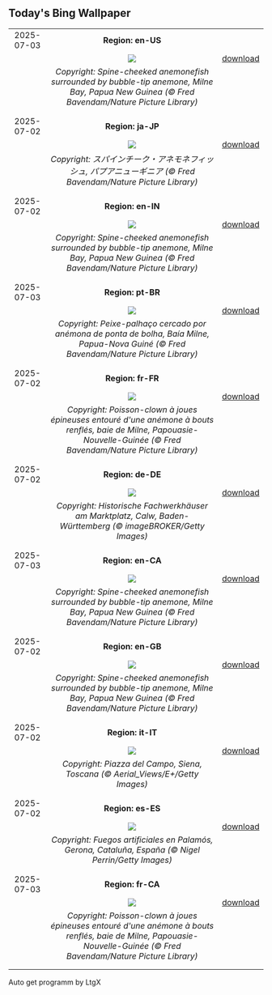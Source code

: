 ## Today's Bing Wallpaper
|      |      |      |
| :----: | :----: | :----: |
|2025-07-03|**Region: en-US**||
||![](https://www.bing.com/th?id=OHR.MaroonClownfish_EN-US0391262783_UHD.jpg&pid=hp&w=1152&h=648&rs=1&c=4)| [download](https://www.bing.com/th?id=OHR.MaroonClownfish_EN-US0391262783_UHD.jpg)|
||*Copyright: Spine-cheeked anemonefish surrounded by bubble-tip anemone, Milne Bay, Papua New Guinea (© Fred Bavendam/Nature Picture Library)*
||
|||
|2025-07-02|**Region: ja-JP**||
||![](https://www.bing.com/th?id=OHR.MaroonClownfish_JA-JP7352602108_UHD.jpg&pid=hp&w=1152&h=648&rs=1&c=4)| [download](https://www.bing.com/th?id=OHR.MaroonClownfish_JA-JP7352602108_UHD.jpg)|
||*Copyright: スパインチーク・アネモネフィッシュ, パプアニューギニア (© Fred Bavendam/Nature Picture Library)*
||
|||
|2025-07-02|**Region: en-IN**||
||![](https://www.bing.com/th?id=OHR.MaroonClownfish_EN-IN6113544568_UHD.jpg&pid=hp&w=1152&h=648&rs=1&c=4)| [download](https://www.bing.com/th?id=OHR.MaroonClownfish_EN-IN6113544568_UHD.jpg)|
||*Copyright: Spine-cheeked anemonefish surrounded by bubble-tip anemone, Milne Bay, Papua New Guinea (© Fred Bavendam/Nature Picture Library)*
||
|||
|2025-07-03|**Region: pt-BR**||
||![](https://www.bing.com/th?id=OHR.MaroonClownfish_PT-BR9242833832_UHD.jpg&pid=hp&w=1152&h=648&rs=1&c=4)| [download](https://www.bing.com/th?id=OHR.MaroonClownfish_PT-BR9242833832_UHD.jpg)|
||*Copyright: Peixe-palhaço cercado por anémona de ponta de bolha, Baía Milne, Papua-Nova Guiné (© Fred Bavendam/Nature Picture Library)*
||
|||
|2025-07-02|**Region: fr-FR**||
||![](https://www.bing.com/th?id=OHR.MaroonClownfish_FR-FR8871091841_UHD.jpg&pid=hp&w=1152&h=648&rs=1&c=4)| [download](https://www.bing.com/th?id=OHR.MaroonClownfish_FR-FR8871091841_UHD.jpg)|
||*Copyright: Poisson-clown à joues épineuses entouré d'une anémone à bouts renflés, baie de Milne, Papouasie-Nouvelle-Guinée (© Fred Bavendam/Nature Picture Library)*
||
|||
|2025-07-02|**Region: de-DE**||
||![](https://www.bing.com/th?id=OHR.CalwMarketsquare_DE-DE9027821635_UHD.jpg&pid=hp&w=1152&h=648&rs=1&c=4)| [download](https://www.bing.com/th?id=OHR.CalwMarketsquare_DE-DE9027821635_UHD.jpg)|
||*Copyright: Historische Fachwerkhäuser am Marktplatz, Calw, Baden-Württemberg (© imageBROKER/Getty Images)*
||
|||
|2025-07-03|**Region: en-CA**||
||![](https://www.bing.com/th?id=OHR.MaroonClownfish_EN-CA2519665800_UHD.jpg&pid=hp&w=1152&h=648&rs=1&c=4)| [download](https://www.bing.com/th?id=OHR.MaroonClownfish_EN-CA2519665800_UHD.jpg)|
||*Copyright: Spine-cheeked anemonefish surrounded by bubble-tip anemone, Milne Bay, Papua New Guinea (© Fred Bavendam/Nature Picture Library)*
||
|||
|2025-07-02|**Region: en-GB**||
||![](https://www.bing.com/th?id=OHR.MaroonClownfish_EN-GB2165136186_UHD.jpg&pid=hp&w=1152&h=648&rs=1&c=4)| [download](https://www.bing.com/th?id=OHR.MaroonClownfish_EN-GB2165136186_UHD.jpg)|
||*Copyright: Spine-cheeked anemonefish surrounded by bubble-tip anemone, Milne Bay, Papua New Guinea (© Fred Bavendam/Nature Picture Library)*
||
|||
|2025-07-02|**Region: it-IT**||
||![](https://www.bing.com/th?id=OHR.PalioDiSiena_IT-IT2319808114_UHD.jpg&pid=hp&w=1152&h=648&rs=1&c=4)| [download](https://www.bing.com/th?id=OHR.PalioDiSiena_IT-IT2319808114_UHD.jpg)|
||*Copyright: Piazza del Campo, Siena, Toscana (© Aerial_Views/E+/Getty Images)*
||
|||
|2025-07-02|**Region: es-ES**||
||![](https://www.bing.com/th?id=OHR.TarragonaFireworks_ES-ES2035632810_UHD.jpg&pid=hp&w=1152&h=648&rs=1&c=4)| [download](https://www.bing.com/th?id=OHR.TarragonaFireworks_ES-ES2035632810_UHD.jpg)|
||*Copyright: Fuegos artificiales en Palamós, Gerona, Cataluña, España (© Nigel Perrin/Getty Images)*
||
|||
|2025-07-03|**Region: fr-CA**||
||![](https://www.bing.com/th?id=OHR.MaroonClownfish_FR-CA2812323581_UHD.jpg&pid=hp&w=1152&h=648&rs=1&c=4)| [download](https://www.bing.com/th?id=OHR.MaroonClownfish_FR-CA2812323581_UHD.jpg)|
||*Copyright: Poisson-clown à joues épineuses entouré d'une anémone à bouts renflés, baie de Milne, Papouasie-Nouvelle-Guinée (© Fred Bavendam/Nature Picture Library)*
||
|||

Auto get programm by LtgX

